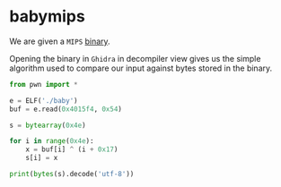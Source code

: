 [](ctf=utctf-2020)
[](type=reversing)
[](tags=mips)
[](tools=ghidra)

# babymips

We are given a `MIPS` [binary](../baby).

Opening the binary in `Ghidra` in decompiler view gives us the simple algorithm
used to compare our input against bytes stored in the binary.

```py
from pwn import *

e = ELF('./baby')
buf = e.read(0x4015f4, 0x54)

s = bytearray(0x4e)

for i in range(0x4e):
    x = buf[i] ^ (i + 0x17)
    s[i] = x

print(bytes(s).decode('utf-8'))
```

